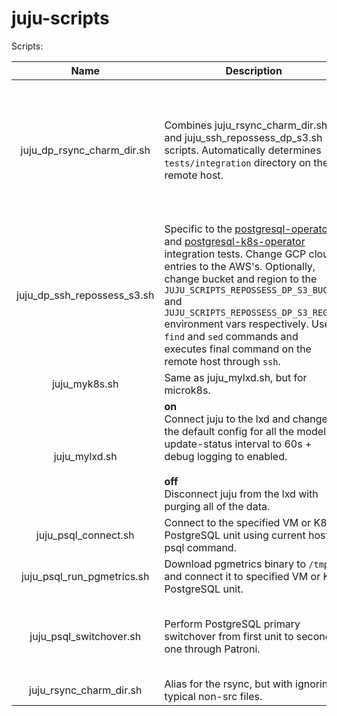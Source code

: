 # juju-scripts

Scripts:

|            Name             | Description                                                                                                                                                                                                                                                                                                                                                                                                                                                                                  | Parameters                                                                                                  | Usage example                                                                                                                                                                                      |
|:---------------------------:|----------------------------------------------------------------------------------------------------------------------------------------------------------------------------------------------------------------------------------------------------------------------------------------------------------------------------------------------------------------------------------------------------------------------------------------------------------------------------------------------|-------------------------------------------------------------------------------------------------------------|----------------------------------------------------------------------------------------------------------------------------------------------------------------------------------------------------|
| juju_dp_rsync_charm_dir.sh  | Combines juju_rsync_charm_dir.sh and juju_ssh_repossess_dp_s3.sh scripts. Automatically determines `tests/integration` directory on the remote host.                                                                                                                                                                                                                                                                                                                                         | 1: directory on current host to upload<br/><br/>2: remote ssh host<br/><br/>3: remote host upload directory | `juju_dp_rsync_charm_dir.sh $PWD lawson Work/Canonical`                                                                                                                                            |
| juju_dp_ssh_repossess_s3.sh | Specific to the [postgresql-operator](https://github.com/canonical/postgresql-operator) and [postgresql-k8s-operator](https://github.com/canonical/postgresql-k8s-operator) integration tests. Change GCP cloud entries to the AWS's. Optionally, change bucket and region to the `JUJU_SCRIPTS_REPOSSESS_DP_S3_BUCKET` and `JUJU_SCRIPTS_REPOSSESS_DP_S3_REGION` environment vars respectively. Uses `find` and `sed` commands and executes final command on the remote host through `ssh`. | 1: remote ssh host<br/><br/>2: directory to recursively process source files within on the remote host      | `JUJU_SCRIPTS_REPOSSESS_DP_S3_BUCKET="v-tarasenko" JUJU_SCRIPTS_REPOSSESS_DP_S3_REGION="eu-central-1" juju_dp_ssh_repossess_s3.sh lawson Work/Canonical/postgresql-k8s-operator/tests/integration` |
|        juju_myk8s.sh        | Same as juju_mylxd.sh, but for microk8s.                                                                                                                                                                                                                                                                                                                                                                                                                                                     | on / off                                                                                                    | `juju_myk8s.sh off`                                                                                                                                                                                |
|        juju_mylxd.sh        | **on**<br/>Connect juju to the lxd and change the default config for all the models: update-status interval to 60s + debug logging to enabled.<br/><br/>**off**<br/>Disconnect juju from the lxd with purging all of the data.                                                                                                                                                                                                                                                               | on / off                                                                                                    | `juju_mylxd.sh on`                                                                                                                                                                                 |
|    juju_psql_connect.sh     | Connect to the specified VM or K8s PostgreSQL unit using current host psql command.                                                                                                                                                                                                                                                                                                                                                                                                          | unit with numeric identifier                                                                                | `juju_psql_connect.sh postgresql/0`                                                                                                                                                                |
| juju_psql_run_pgmetrics.sh  | Download pgmetrics binary to `/tmp` and connect it to specified VM or K8s PostgreSQL unit.                                                                                                                                                                                                                                                                                                                                                                                                   | unit with numeric identifier                                                                                | `juju_psql_run_pgmetrics.sh postgresql-k8s/0`                                                                                                                                                      |
|   juju_psql_switchover.sh   | Perform PostgreSQL primary switchover from first unit to second one through Patroni.                                                                                                                                                                                                                                                                                                                                                                                                         | 1: primary unit<br/><br/>2: candidate unit                                                                  | `juju_psql_switchover.sh postgresql/0 postgresql/1`                                                                                                                                                |
|   juju_rsync_charm_dir.sh   | Alias for the rsync, but with ignoring typical non-src files.                                                                                                                                                                                                                                                                                                                                                                                                                                | [rsync quick guide](https://www.redhat.com/sysadmin/sync-rsync)                                             | `juju_rsync_charm_dir.sh $PWD lawson:Work/Canonical`                                                                                                                                               |
